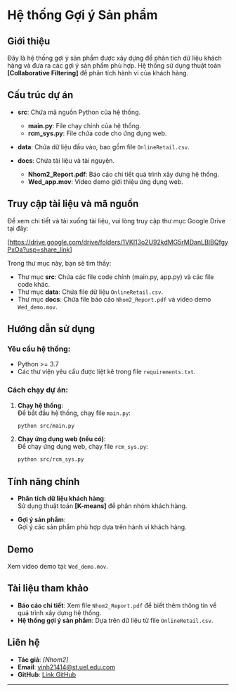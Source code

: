 # Hệ thống Gợi ý Sản phẩm

## Giới thiệu

Đây là hệ thống gợi ý sản phẩm được xây dựng để phân tích dữ liệu khách hàng và đưa ra các gợi ý sản phẩm phù hợp. Hệ thống sử dụng thuật toán **[Collaborative Filtering]** để phân tích hành vi của khách hàng.

## Cấu trúc dự án


- **src**: Chứa mã nguồn Python của hệ thống.
    - **main.py**: File chạy chính của hệ thống.
    - **rcm_sys.py**: File chứa code cho ứng dụng web.
  
- **data**: Chứa dữ liệu đầu vào, bao gồm file `OnlineRetail.csv`.

- **docs**: Chứa tài liệu và tài nguyên.
    - **Nhom2_Report.pdf**: Báo cáo chi tiết quá trình xây dựng hệ thống.
    - **Wed_app.mov**: Video demo giới thiệu ứng dụng web.

## Truy cập tài liệu và mã nguồn

Để xem chi tiết và tải xuống tài liệu, vui lòng truy cập thư mục Google Drive tại đây:

[https://drive.google.com/drive/folders/1VKl13o2U92kdMG5rMDanLBIBQfgyPxOa?usp=share_link]

Trong thư mục này, bạn sẽ tìm thấy:

- Thư mục **src**: Chứa các file code chính (main.py, app.py) và các file code khác.
- Thư mục **data**: Chứa file dữ liệu `OnlineRetail.csv`.
- Thư mục **docs**: Chứa file báo cáo `Nhom2_Report.pdf` và video demo `Wed_demo.mov`.

## Hướng dẫn sử dụng

### Yêu cầu hệ thống:
- Python >= 3.7
- Các thư viện yêu cầu được liệt kê trong file `requirements.txt`.

### Cách chạy dự án:
1. **Chạy hệ thống**:  
    Để bắt đầu hệ thống, chạy file `main.py`:
    ```bash
    python src/main.py
    ```

2. **Chạy ứng dụng web (nếu có)**:  
    Để chạy ứng dụng web, chạy file `rcm_sys.py`:
    ```bash
    python src/rcm_sys.py
    ```

## Tính năng chính

- **Phân tích dữ liệu khách hàng**:  
    Sử dụng thuật toán **[K-means]** để phân nhóm khách hàng.

- **Gợi ý sản phẩm**:  
    Gợi ý các sản phẩm phù hợp dựa trên hành vi khách hàng.

## Demo

Xem video demo tại: `Wed_demo.mov`.

## Tài liệu tham khảo

- **Báo cáo chi tiết**: Xem file `Nhom2_Report.pdf` để biết thêm thông tin về quá trình xây dựng hệ thống.
- **Hệ thống gợi ý sản phẩm**: Dựa trên dữ liệu từ file `OnlineRetail.csv`.

## Liên hệ

- **Tác giả**: _[Nhom2]_
- **Email**: [vinh21414@st.uel.edu.com](mailto:vinh21414@st.uel.edu.com)
- **GitHub**: [Link GitHub](https://github.com/GalvinFinTech?)

---
